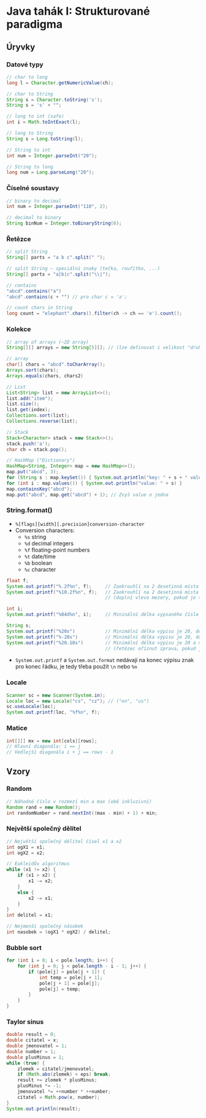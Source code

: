 # Java tahák I: Strukturované paradigma

## Úryvky

### Datové typy

```java
// char to long
long l = Character.getNumericValue(ch);

// char to String
String s = Character.toString('s');
String s = 's' + "";

// long to int (safe)
int i = Math.toIntExact(l);

// long to String
String s = Long.toString(l);

// String to int
int num = Integer.parseInt("20");

// String to long
long num = Long.parseLong("20");
```

### Číselné soustavy

```java
// binary to decimal
int num = Integer.parseInt("110", 2);

// decimal to binary
String binNum = Integer.toBinaryString(6);
```

### Řetězce

```java
// split String
String[] parts = "a b c".split(" ");

// split String – speciální znaky (tečka, rouřítko, ...)
String[] parts = "a|b|c".split("\\|");

// contains
"abcd".contains("a")
"abcd".contains(c + "") // pro char c = 'a';

// count chars in String
long count = "elephant".chars().filter(ch -> ch == 'e').count();
```

### Kolekce

```java
// array of arrays (~2D array)
String[][] arrays = new String[5][]; // (lze definovat i velikost "druhé dimenze")

// array
char[] chars = "abcd".toCharArray();
Arrays.sort(chars);
Arrays.equals(chars, chars2)

// List
List<String> list = new ArrayList<>();
list.add("item");
list.size();
list.get(index);
Collections.sort(list);
Collections.reverse(list);

// Stack
Stack<Character> stack = new Stack<>();
stack.push('a');
char ch = stack.pop();

// HashMap ("Dictionary")
HashMap<String, Integer> map = new HashMap<>();
map.put("abcd", 3);
for (String s : map.keySet()) { System.out.println("key: " + s + " value: " + map.get(s)); }
for (int i : map.values()) { System.out.println("value: " + s) }
map.containsKey("abcd");
map.put("abcd", map.get("abcd") + 1); // Zvyš value o jedna
```

### String.format()

* `%[flags][width][.precision]conversion-character`
* Conversion characters:
  * `%s` string
  * `%d` decimal integers
  * `%f` floating-point numbers
  * `%t` date/time
  * `%b` boolean
  * `%c` character

```java
float f;
System.out.printf("%.2f%n", f);     // Zaokrouhlí na 2 desetinná místa
System.out.printf("%10.2f%n", f);   // Zaokrouhlí na 2 desetinná místa + minimální délka celého výpisu je 10
                                    // (doplní vlevo mezery, pokud je třeba)

int i;
System.out.printf("%04d%n", i);     // Mininální délka vypsaného čísla je 4 – doplní zleva nulami, pokud je třeba

String s;
System.out.printf("%20s")           // Minimální délka výpisu je 20, doplní zleva mezerami
System.out.printf("%-20s")          // Minimální délka výpisu je 20, doplní zprava mezerami
System.out.printf("%20.10s")        // Minimální délka výpisu je 20 a maximální délka řetězce je 10
                                    // (řetězec oříznut zprava, pokud je příliš dlouhý)
```

* `System.out.printf` a `System.out.format` nedávají na konec výpisu znak pro konec řádku, je tedy třeba použít `\n` nebo `%n`

### Locale

```java
Scanner sc = new Scanner(System.in);
Locale loc = new Locale("cs", "cz"); // ("en", "us")
sc.useLocale(loc);
System.out.printf(loc, "%f%n", f);
```

### Matice

```java
int[][] mx = new int[cols][rows];
// Hlavní diagonála: i == j
// Vedlejší diagonála i + j == rows - 1
```

## Vzory

### Random

```java
// Náhodné číslo v rozmezí min a max (obě inkluzivní)
Random rand = new Random();
int randomNumber = rand.nextInt((max - min) + 1) + min;
```

### Největší společný dělitel

```java
// Největší společný dělitel čísel x1 a x2
int ogX1 = x1;
int ogX2 = x2;

// Eukleidův algoritmus
while (x1 != x2) {
    if (x1 > x2) {
        x1 -= x2;
    }
    else {
        x2 -= x1;
    }
}
int delitel = x1;

// Nejmenší společný násobek
int nasobek = (ogX1 * ogX2) / delitel;
```

### Bubble sort

```java
for (int i = 0; i < pole.length; i++) {
    for (int j = 0; j < pole.length - i - 1; j++) {
        if (pole[j] > pole[j + 1]) {
            int temp = pole[j + 1];
            pole[j + 1] = pole[j];
            pole[j] = temp;
        }
    }
}
```

### Taylor sinus

```java
double result = 0;
double citatel = x;
double jmenovatel = 1;
double number = 1;
double plusMinus = 1;
while (true) {
    zlomek = citatel/jmenovatel;
    if (Math.abs(zlomek) < eps) break;
    result += zlomek * plusMinus;
    plusMinus *= -1;
    jmenovatel *= ++number * ++number;            
    citatel = Math.pow(x, number);
}
System.out.println(result);
```
